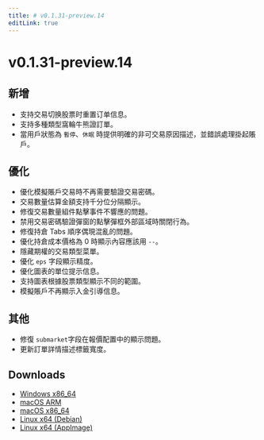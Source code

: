 ```yaml
---
title: # v0.1.31-preview.14
editLink: true
---
```


# v0.1.31-preview.14 <Badge type="warning" text="preview" />

## 新增

- 支持交易切换股票时重置订单信息。
- 支持多種類型窩輪牛熊證訂單。
- 當用戶狀態為 `暫停`、`休眠` 時提供明確的非可交易原因描述，並錯誤處理掛起賬戶。

## 優化

- 優化模擬賬戶交易時不再需要驗證交易密碼。
- 交易數量估算金額支持千分位分隔顯示。
- 修復交易數量組件點擊事件不響應的問題。
- 禁用交易密碼驗證彈窗的點擊彈框外部區域時關閉行為。
- 修復持倉 Tabs 順序偶現混亂的問題。
- 優化持倉成本價格為 0 時顯示內容應該用 `--`。
- 隱藏期權的交易類型菜單。
- 優化 `eps` 字段顯示精度。
- 優化圖表的單位提示信息。
- 支持圖表根據股票類型顯示不同的範圍。
- 模擬賬戶不再顯示入金引導信息。

## 其他

- 修復 `submarket`字段在報價配置中的顯示問題。
- 更新訂單詳情描述標籤寬度。

## Downloads

- [Windows x86_64](https://assets.lbkrs.com/github/release/longbridge-desktop/preview/longbridge-v0.1.31-preview.14-windows-x86_64.exe)
- [macOS ARM](https://assets.lbkrs.com/github/release/longbridge-desktop/preview/longbridge-v0.1.31-preview.14-macos-aarch64.dmg)
- [macOS x86_64](https://assets.lbkrs.com/github/release/longbridge-desktop/preview/longbridge-v0.1.31-preview.14-macos-x86_64.dmg)
- [Linux x64 (Debian)](https://assets.lbkrs.com/github/release/longbridge-desktop/preview/longbridge-v0.1.31-preview.14-linux-x86_64.deb)
- [Linux x64 (AppImage)](https://assets.lbkrs.com/github/release/longbridge-desktop/preview/longbridge-v0.1.31-preview.14-linux-x86_64.AppImage)